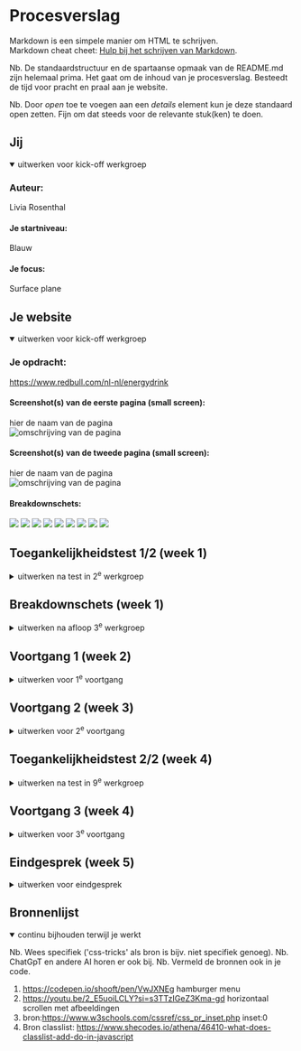 # Procesverslag
Markdown is een simpele manier om HTML te schrijven.  
Markdown cheat cheet: [Hulp bij het schrijven van Markdown](https://github.com/adam-p/markdown-here/wiki/Markdown-Cheatsheet).

Nb. De standaardstructuur en de spartaanse opmaak van de README.md zijn helemaal prima. Het gaat om de inhoud van je procesverslag. Besteedt de tijd voor pracht en praal aan je website.

Nb. Door *open* toe te voegen aan een *details* element kun je deze standaard open zetten. Fijn om dat steeds voor de relevante stuk(ken) te doen.





## Jij

<details open>
  <summary>uitwerken voor kick-off werkgroep</summary>

  ### Auteur:
  Livia Rosenthal

  #### Je startniveau:
  Blauw

  #### Je focus:
  Surface plane
 
</details>





## Je website

<details open>
  <summary>uitwerken voor kick-off werkgroep</summary>

  ### Je opdracht:
  https://www.redbull.com/nl-nl/energydrink

  #### Screenshot(s) van de eerste pagina (small screen): 
  hier de naam van de pagina  
  <img src="../basiswebsite/images/home-pagina-redbull.png" width="375px" alt="omschrijving van de pagina">

  #### Screenshot(s) van de tweede pagina (small screen):
  hier de naam van de pagina  
  <img src="../basiswebsite/images/events-pagina-redbull.png" width="375px" alt="omschrijving van de pagina">

  #### Breakdownschets:
  <img src="../basiswebsite/readme-images/breakdownschets-mainpage-1.png">
  <img src="../basiswebsite/readme-images/breakdownschets-mainpage-2.png">
  <img src="../basiswebsite/readme-images/breakdownschets-mainpage-3.heic">
  <img src="../basiswebsite/readme-images/breakdownschets-mainpage-4.heic">
  <img src="../basiswebsite/readme-images/breakdownschets-mainpage-5.heic">
  <img src="../basiswebsite/readme-images/breakdownschets-mainpage-6.heic">
  <img src="../basiswebsite/readme-images/breakdownschets-mainpage-7.HEIC">
  <img src="../basiswebsite/readme-images/breakdownschets-mainpage-8.HEIC">
  <img src="../basiswebsite/readme-images/breakdownschets-mainpage-9.heic">
 


</details>



## Toegankelijkheidstest 1/2 (week 1)

<details>
  <summary>uitwerken na test in 2<sup>e</sup> werkgroep</summary>

  ### Bevindingen
  Lijst met je bevindingen die in de test naar voren kwamen:

<img src="../basiswebsite/readme-images/toegankelijkheidstest-1.png" width="375px" alt="toegankelijkheidstest">
<img src="../basiswebsite/readme-images/toegankelijkheidstest-2.png" width="375px" alt="toegankelijkheidstest"> 
<img src="../basiswebsite/readme-images/toegankelijkheidstest-3.png" width="375px" alt="toegankelijkheidstest"> 
<img src="../basiswebsite/readme-images/toegankelijkheidstest-4.png" width="375px" alt="toegankelijkheidstest"> 
<img src="../basiswebsite/readme-images/toegankelijkheidstest-5.png" width="375px" alt="toegankelijkheidstest">  

Mijn bevindingen waren dat de screenreader niet prettig was om te gebruiken. De voorgelezen content was onduidelijk en het werd ook in een hoog tempo voorgelezen, wat het lastig maakte om te volgen. Dit zorgde voor verwarring en maakte het navigeren door de website een frustrerende ervaring.

Daarnaast werden afbeeldingen niet voorzien van een beschrijving, waardoor het voor blinden en slechtzienden onmogelijk is om te weten wat er op de afbeeldingen staat. Het ontbreken van duidelijke alt-teksten maakt het niet toegankelijk. Een ander probleem was dat knoppen of menu-items die kunnen worden uitgevouwen, niet automatisch door de screenreader werden uitgevouwen en dus niet worden voorgelezen. Hierdoor is het lastig om de inhoud achter deze knoppen te ontdekken zonder hulp.

Deze problemen maken het bijna onmogelijk voor blinden en slechtzienden om de website op een toegankelijke manier te gebruiken. Het verbeteren van alt-teksten voor afbeeldingen, het automatisch verduidelijken van interactieve elementen zoals knoppen, zijn nodig om de Red Bull website toegankelijk te maken voor iedereen. 

</details>



## Breakdownschets (week 1)

<details>
  <summary>uitwerken na afloop 3<sup>e</sup> werkgroep</summary>

  ### de hele pagina: 
  <img src="../basiswebsite/images/home-pagina-redbull.png width=" width="375px" alt="breakdown van de hele pagina">

  ### dynamisch deel (bijv menu): 
  <img src="images/menu-screenshot1.png" width="375px" alt="breakdown van een dynamisch deel">
  <img src="images/menu-screenshot2.png" width="375px" alt="breakdown van een dynamisch deel">
  <img src="images/menu-screenshot3.png" width="375px" alt="breakdown van een dynamisch deel">
  <img src="images/menu-screenshot4.png" width="375px" alt="breakdown van een dynamisch deel">
  <img src="images/menu-screenshot5.png" width="375px" alt="breakdown van een dynamisch deel">

  ### wellicht nog een dynamisch deel (bijv filter): 
  <img src="images/fitler-dynamischdeel-eventspagina.png" width="375px" alt="filter op events pagina">

</details>





## Voortgang 1 (week 2)

<details>
  <summary>uitwerken voor 1<sup>e</sup> voortgang</summary>

  ### Stand van zaken
  hier dit ging goed & dit was lastig (neem ook screenshots op van delen van je website en code) 

  Er zijn een wijzigingen die ik moet doen in de code. Zo moet ik de pixels weghalen uit de 
  HTML code. De hierarchie van de sections beter inrichten, want nu heb ik bijvoorbeeld meerdere h1 elementen op verschillende plekken. Ook kan ik sommige sections benoemen met een class, zodat ik die kan aanspreken in de CSS. Daarnaast moet de alt beschrijving bij een img gedailleerder, zodat het toegankelijker wordt. Ook kwam uit het voortgangsgesprek dat de breakdownschets uitgebreider moet. 
  


  ### Agenda voor meeting
  samen met je groepje opstellen

  | student 1      | student 2          | student 3    | student 4        |
  | ---            | ---                | ---          | ---              |
  | dit bespreken  | en dit             | en ik dit    | en dan ik dat    |
  | en dat ook nog | dit als er tijd is | nog een punt | dit wil ik zeker |
  | ...            | ...                | ...          | ...              |


  ### Verslag van meeting
  hier na afloop snel de uitkomsten van de meeting vastleggen

  - punt 1
  - punt 2
  - nog een punt
  - ...

</details>





## Voortgang 2 (week 3)

<details>
  <summary>uitwerken voor 2<sup>e</sup> voortgang</summary>

  ### Stand van zaken
  hier dit ging goed & dit was lastig (neem ook screenshots op van delen van je website en code)


  ### Agenda voor meeting
  samen met je groepje opstellen

  | student 1      | student 2          | student 3    | student 4        |
  | ---            | ---                | ---          | ---              |
  | dit bespreken  | en dit             | en ik dit    | en dan ik dat    |
  | en dat ook nog | dit als er tijd is | nog een punt | dit wil ik zeker |
  | ...            | ...                | ...          | ...              |


  ### Verslag van meeting
  hier na afloop snel de uitkomsten van de meeting vastleggen

  - punt 1
  - punt 2
  - nog een punt
- ...

</details>





## Toegankelijkheidstest 2/2 (week 4)

<details>
  <summary>uitwerken na test in 9<sup>e</sup> werkgroep</summary>

  ### Bevindingen
  Lijst met je bevindingen die in de test naar voren kwamen (geef ook aan wat er verbeterd is):

</details>





## Voortgang 3 (week 4)

<details>
  <summary>uitwerken voor 3<sup>e</sup> voortgang</summary>

  ### Stand van zaken
  hier dit ging goed & dit was lastig (neem ook screenshots op van delen van je website en code)


  ### Agenda voor meeting
  samen met je groepje opstellen

  | student 1      | student 2          | student 3    | student 4        |
  | ---            | ---                | ---          | ---              |
  | dit bespreken  | en dit             | en ik dit    | en dan ik dat    |
  | en dat ook nog | dit als er tijd is | nog een punt | dit wil ik zeker |
  | ...            | ...                | ...          | ...              |


  ### Verslag van meeting
  hier na afloop snel de uitkomsten van de meeting vastleggen

  - punt 1
  - punt 2
  - nog een punt
  - ...

</details>





## Eindgesprek (week 5)

<details>
  <summary>uitwerken voor eindgesprek</summary>

  ### Je uitkomst - karakteristiek screenshots:
  <img src="readme-images/dummy-plaatje.jpg" width="375px" alt="uitomst opdracht 1">


  ### Dit ging goed/Heb ik geleerd: 
  Korte omschrijving met plaatjes

  <img src="readme-images/dummy-plaatje.jpg" width="375px" alt="top">


  ### Dit was lastig/Is niet gelukt:
  Korte omschrijving met plaatjes

  <img src="readme-images/dummy-plaatje.jpg" width="375px" alt="bummer">
</details>





## Bronnenlijst

<details open>
  <summary>continu bijhouden terwijl je werkt</summary>

  Nb. Wees specifiek ('css-tricks' als bron is bijv. niet specifiek genoeg). 
  Nb. ChatGpT en andere AI horen er ook bij.
  Nb. Vermeld de bronnen ook in je code.

  1. https://codepen.io/shooft/pen/VwJXNEg hamburger menu
  2. https://youtu.be/2_E5uoiLCLY?si=s3TTzIGeZ3Kma-gd horizontaal scrollen met afbeeldingen
  3. bron:https://www.w3schools.com/cssref/css_pr_inset.php inset:0
  4. Bron classlist: https://www.shecodes.io/athena/46410-what-does-classlist-add-do-in-javascript

</details>